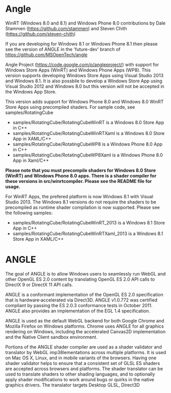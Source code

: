 Angle
=====

WinRT (Windows 8.0 and 8.1) and Windows Phone 8.0 contributions by Dale Stammen (https://github.com/stammen) and Steven Chith (https://github.com/steven-chith)

If you are developing for Windows 8.1 or Windows Phone 8.1 then please see the version of ANGLE in the 'future-dev' branch of https://github.com/MSOpenTech/angle


Angle Project (https://code.google.com/p/angleproject/) with support for Windows Store Apps (WinRT) and Windows Phone Apps (WP8). This version supports
developing Windows Store Apps using Visual Studio 2013 and Windows 8.1. It is also possbile to develop a Windows Store App
using Visual Studio 2012 and Windows 8.0 but this version will not be accepted in the Windows App Store.

This version adds support for Windows Phone 8.0 and Windows 8.0 WinRT Store Apps using precompiled shaders. For sample code, see samples/RotatingCube

* samples/RotatingCube/RotatingCubeWinRT is a Windows 8.0 Store App in C++
* samples/RotatingCube/RotatingCubeWinRTXaml is a Windows 8.0 Store App in XAML/C++
* samples/RotatingCube/RotatingCubeWP8 is a Windows Phone 8.0 App in C++
* samples/RotatingCube/RotatingCubeWP8Xaml is a Windows Phone 8.0 App in Xaml/C++

**Please note that you must precompile shaders for Windows 8.0 Store (WinRT) and Windows Phone 8.0 apps. There is a shader compiler for these versions in src/winrtcompiler. Please see the README file for usage.**

For WinRT Apps, the prefered platform is now Windows 8.1 with Visual Studio 2013. The Windows 8.1 versions do not require the shaders to be precompiled as runtime shader compilation is now supported. Please see the following samples:

* samples/RotatingCube/RotatingCubeWinRT_2013 is a Windows 8.1 Store App in C++
* samples/RotatingCube/RotatingCubeWinRTXaml_2013 is a Windows 8.1 Store App in XAML/C++


ANGLE
=====
The goal of ANGLE is to allow Windows users to seamlessly run WebGL and other OpenGL ES 2.0 content by translating OpenGL ES 2.0 API calls to DirectX 9 or DirectX 11 API calls.

ANGLE is a conformant implementation of the OpenGL ES 2.0 specification that is hardware‐accelerated via Direct3D. ANGLE v1.0.772 was certified compliant by passing the ES 2.0.3 conformance tests in October 2011. ANGLE also provides an implementation of the EGL 1.4 specification.

ANGLE is used as the default WebGL backend for both Google Chrome and Mozilla Firefox on Windows platforms. Chrome uses ANGLE for all graphics rendering on Windows, including the accelerated Canvas2D implementation and the Native Client sandbox environment.

Portions of the ANGLE shader compiler are used as a shader validator and translator by WebGL imp38lementations across multiple platforms. It is used on Mac OS X, Linux, and in mobile variants of the browsers. Having one shader validator helps to ensure that a consistent set of GLSL ES shaders are accepted across browsers and platforms. The shader translator can be used to translate shaders to other shading languages, and to optionally apply shader modifications to work around bugs or quirks in the native graphics drivers. The translator targets Desktop GLSL, Direct3D 
